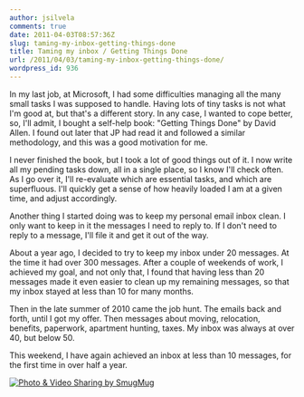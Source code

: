 ```yaml
---
author: jsilvela
comments: true
date: 2011-04-03T08:57:36Z
slug: taming-my-inbox-getting-things-done
title: Taming my inbox / Getting Things Done
url: /2011/04/03/taming-my-inbox-getting-things-done/
wordpress_id: 936
---
```


In my last job, at Microsoft, I had some difficulties managing all the many small tasks I was supposed to handle. Having lots of tiny tasks is not what I'm good at, but that's a different story. In any case, I wanted to cope better, so, I'll admit, I bought a self-help book: "Getting Things Done" by David Allen.
I found out later that JP had read it and followed a similar methodology, and this was a good motivation for me.

I never finished the book, but I took a lot of good things out of it. I now write all my pending tasks down, all in a single place, so I know I'll check often. As I go over it, I'll re-evaluate which are essential tasks, and which are superfluous. I'll quickly get a sense of how heavily loaded I am at a given time, and adjust accordingly.

Another thing I started doing was to keep my personal email inbox clean. I only want to keep in it the messages I need to reply to. If I don't need to reply to a message, I'll file it and get it out of the way.

About a year ago, I decided to try to keep my inbox under 20 messages. At the time it had over 300 messages. After a couple of weekends of work, I achieved my goal, and not only that, I found that having less than 20 messages made it even easier to clean up my remaining messages, so that my inbox stayed at less than 10 for many months.

Then in the late summer of 2010 came the job hunt. The emails back and forth, until I got my offer. Then messages about moving, relocation, benefits, paperwork, apartment hunting, taxes. My inbox was always at over 40, but below 50.

This weekend, I have again achieved an inbox at less than 10 messages, for the first time in over half a year.

[![Photo & Video Sharing by SmugMug](http://jsilvela.smugmug.com/photos/1237905628_qziCS-S.jpg)](http://jsilvela.smugmug.com/Other/Blog-stuff/5915793_FPBVL#1237905628_qziCS-A-LB)
